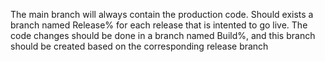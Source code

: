 The main branch will always contain the production code.
Should exists a branch named Release% for each release that is intented to go live.
The code changes should be done in a branch named Build%, and this branch should be created based on the corresponding release branch
